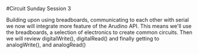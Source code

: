#Circuit Sunday Session 3

Building upon using breadboards, communicating to each other with serial we now will integrate more feature of the Arudino API. This means we'll use the breadboards, a selection of electronics to create common circuits. Then we will review  digitalWrite(), digitalRead() and finally getting to analogWrite(), and analogRead()



 

